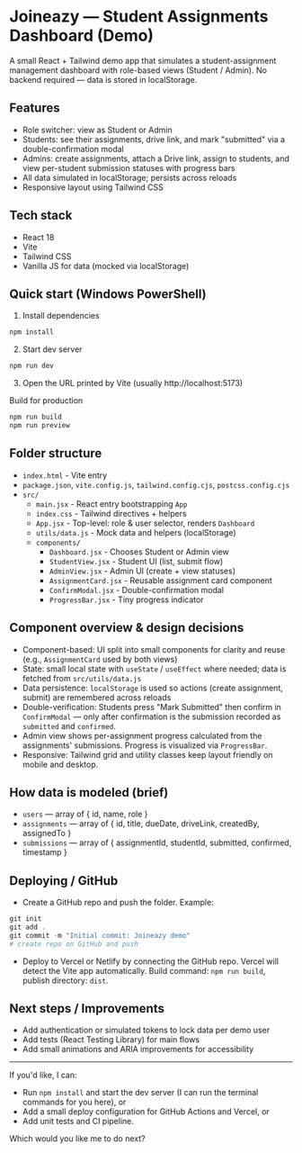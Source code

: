 # Joineazy — Student Assignments Dashboard (Demo)

A small React + Tailwind demo app that simulates a student-assignment management dashboard with role-based views (Student / Admin). No backend required — data is stored in localStorage.

## Features

- Role switcher: view as Student or Admin
- Students: see their assignments, drive link, and mark "submitted" via a double-confirmation modal
- Admins: create assignments, attach a Drive link, assign to students, and view per-student submission statuses with progress bars
- All data simulated in localStorage; persists across reloads
- Responsive layout using Tailwind CSS

## Tech stack

- React 18
- Vite
- Tailwind CSS
- Vanilla JS for data (mocked via localStorage)

## Quick start (Windows PowerShell)

1. Install dependencies

```powershell
npm install
```

2. Start dev server

```powershell
npm run dev
```

3. Open the URL printed by Vite (usually http://localhost:5173)

Build for production

```powershell
npm run build
npm run preview
```

## Folder structure

- `index.html` - Vite entry
- `package.json`, `vite.config.js`, `tailwind.config.cjs`, `postcss.config.cjs`
- `src/`
  - `main.jsx` - React entry bootstrapping `App`
  - `index.css` - Tailwind directives + helpers
  - `App.jsx` - Top-level: role & user selector, renders `Dashboard`
  - `utils/data.js` - Mock data and helpers (localStorage)
  - `components/`
    - `Dashboard.jsx` - Chooses Student or Admin view
    - `StudentView.jsx` - Student UI (list, submit flow)
    - `AdminView.jsx` - Admin UI (create + view statuses)
    - `AssignmentCard.jsx` - Reusable assignment card component
    - `ConfirmModal.jsx` - Double-confirmation modal
    - `ProgressBar.jsx` - Tiny progress indicator

## Component overview & design decisions

- Component-based: UI split into small components for clarity and reuse (e.g., `AssignmentCard` used by both views)
- State: small local state with `useState` / `useEffect` where needed; data is fetched from `src/utils/data.js`
- Data persistence: `localStorage` is used so actions (create assignment, submit) are remembered across reloads
- Double-verification: Students press "Mark Submitted" then confirm in `ConfirmModal` — only after confirmation is the submission recorded as `submitted` and `confirmed`.
- Admin view shows per-assignment progress calculated from the assignments' submissions. Progress is visualized via `ProgressBar`.
- Responsive: Tailwind grid and utility classes keep layout friendly on mobile and desktop.

## How data is modeled (brief)

- `users` — array of { id, name, role }
- `assignments` — array of { id, title, dueDate, driveLink, createdBy, assignedTo }
- `submissions` — array of { assignmentId, studentId, submitted, confirmed, timestamp }

## Deploying / GitHub

- Create a GitHub repo and push the folder. Example:

```powershell
git init
git add .
git commit -m "Initial commit: Joineazy demo"
# create repo on GitHub and push
```

- Deploy to Vercel or Netlify by connecting the GitHub repo. Vercel will detect the Vite app automatically. Build command: `npm run build`, publish directory: `dist`.

## Next steps / Improvements

- Add authentication or simulated tokens to lock data per demo user
- Add tests (React Testing Library) for main flows
- Add small animations and ARIA improvements for accessibility

---

If you'd like, I can:

- Run `npm install` and start the dev server (I can run the terminal commands for you here), or
- Add a small deploy configuration for GitHub Actions and Vercel, or
- Add unit tests and CI pipeline.

Which would you like me to do next?

